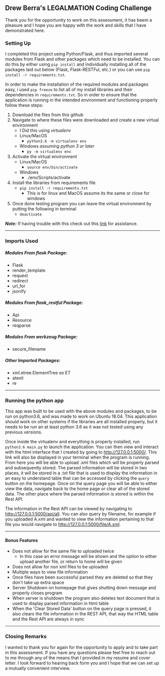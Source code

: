 ## Drew Berra's LEGALMATION Coding Challenge
Thank you for the opportunity to work on this assessment, it has beem a pleasure 
and I hope you are happy with the work and skills that I have demonstrated here.

### Setting Up
I completed this project using Python/Flask, and thus imported several modules 
from Flask and other packages which need to be installed. You can do this by either 
using `pip install` and individually installing all of the packages laid out below (Flask, Flask-RESTFul, etc.) or 
you can use `pip install -r requirements.txt`.

In order to make the installation of the required modules and packages easy, i used
`pip freeze` to list all of my install libraries and their dependencies in `requirements.txt`.
So in order to ensure that the application is running in the intended environment and functioning properly follow
these steps:
1. Download the files from this github
2. Navigate to where these files were downloaded and create a new virtual environment
    * I Did this using _virtualenv_
    * Linux/MacOS
        * `python3.6 -m virtualenv env`
    * Windows _assuming python 3 or later_
        * `py -m virtualenv env`
3. Activate the virtual environment
    * Linux/MacOS
        * `source env/bin/activate`
    * Windows
        * ./env/Scripts/activate
4. Install the libraries from requirements file
    * `pip install -r requirements.txt`
        * This is for linux and MacOS assume its the same or close for windows
5. Once done testing program you can leave the virtual environment by putting the following in
terminal
    * `deactivate`

**_Note:_** If having trouble with this check out this [link](https://packaging.python.org/guides/installing-using-pip-and-virtualenv/) for assistance.
    
------

### Imports Used

##### Modules From flask Package:
* Flask
* render_template
* request
* redirect
* url_for
* jsonify

##### Modules From flask_restful Package:
* Api
* Resource
* reqparse

##### Modules From werkzeug Package:
* secure_filename

##### Other Imported Packages:
* xml.etree.ElementTree _as_ ET
* atexit
* re

---

### Running the python app
This app was built to be used with the above modules and packages, to be run on python3.6, and was made to
work on Ubuntu 18.04. This application should work on other systems if the libraries are all
installed properly, but it needs to be run an at least python 3.6 as it was not tested using any previous versions.
 
Once inside the virtualenv and everything is properly installed, run `python3.6 main.py` 
to launch the application. You can then view and interact with the html interface that I created by going to
http://127.0.0.1:5000/. This link will also be displayed in your terminal when the program is running.
From here you will be able to upload .xml files which will be properly parsed and subsequently stored. The parsed
information will be stored in two places, it will be stored in a .txt file that is used to display the information
in an easy to understand table that can be accessed by clicking the `query` button on the homepage. Once on the query page 
you will be able to either view the data, navigate back to the home page or clear all of the stored data. The other
place where the parsed information is stored is within the Rest API.

The information in the Rest API can be viewed by navigating to http://127.0.0.1:5000/api/all. You can
also query by filename, for example if you uploaded A.xml and wanted to view the information pertaining to that file you
would navigate to http://127.0.0.1:5000/file/A.xml.

------
#### Bonus Features
* Does not allow for the same file to uploaded twice
    * In this case an error message will be shown and the option to either
    upload another file, or return to home will be given
* Does not allow for non xml files to be uploaded
* Multiple ways to view file information
* Once files have been successful parsed they are deleted so that they don't
take up extra space
* Server Shutdown on homepage that gives shutting down message and properly closes program
* When server is shutdown the program also deletes text document that is used
to display parsed information in html table
* When the 'Clear Stored Data' button on the query page is pressed, it also clears
the file information in the REST API, that way the HTML table and the Rest API are always in sync


----
### Closing Remarks

I wanted to thank you for again for the opportunity to apply and to take part in this assessment. If you have 
any questions please feel free to reach out to me through any of the means that I provided in my resume and cover letter.
I look forward to hearing back form you and I hope that we can set up a mutually convenient interview.
